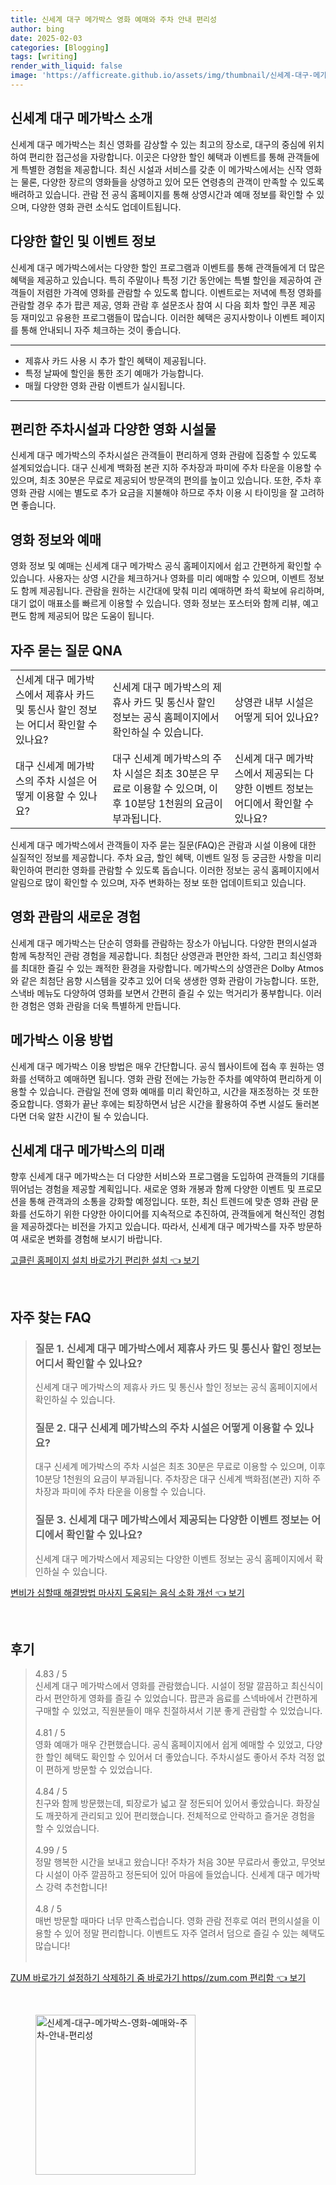 ```yaml
---
title: 신세계 대구 메가박스 영화 예매와 주차 안내 편리성
author: bing
date: 2025-02-03
categories: [Blogging]
tags: [writing]
render_with_liquid: false
image: 'https://afficreate.github.io/assets/img/thumbnail/신세계-대구-메가박스-영화-예매와-주차-안내-편리성.webp'
---
```



<h2 id='신세계 대구 메가박스 소개'>신세계 대구 메가박스 소개</h2>

<p>신세계 대구 메가박스는 최신 영화를 감상할 수 있는 최고의 장소로, 대구의 중심에 위치하여 편리한 접근성을 자랑합니다. 이곳은 다양한 할인 혜택과 이벤트를 통해 관객들에게 특별한 경험을 제공합니다. 최신 시설과 서비스를 갖춘 이 메가박스에서는 신작 영화는 물론, 다양한 장르의 영화들을 상영하고 있어 모든 연령층의 관객이 만족할 수 있도록 배려하고 있습니다. 관람 전 공식 홈페이지를 통해 상영시간과 예매 정보를 확인할 수 있으며, 다양한 영화 관련 소식도 업데이트됩니다.</p>

<h2 id='다양한 할인 및 이벤트 정보'>다양한 할인 및 이벤트 정보</h2>

<p>신세계 대구 메가박스에서는 다양한 할인 프로그램과 이벤트를 통해 관객들에게 더 많은 혜택을 제공하고 있습니다. 특히 주말이나 특정 기간 동안에는 특별 할인을 제공하여 관객들이 저렴한 가격에 영화를 관람할 수 있도록 합니다. 이벤트로는 저녁에 특정 영화를 관람할 경우 추가 팝콘 제공, 영화 관람 후 설문조사 참여 시 다음 회차 할인 쿠폰 제공 등 재미있고 유용한 프로그램들이 많습니다. 이러한 혜택은 공지사항이나 이벤트 페이지를 통해 안내되니 자주 체크하는 것이 좋습니다.</p>

<hr />

<ul>
    <li>제휴사 카드 사용 시 추가 할인 혜택이 제공됩니다.</li>
    <li>특정 날짜에 할인을 통한 조기 예매가 가능합니다.</li>
    <li>매월 다양한 영화 관람 이벤트가 실시됩니다.</li>
</ul>

<hr />

<h2 id='편리한 주차시설과 다양한 영화 시설물'>편리한 주차시설과 다양한 영화 시설물</h2>

<p>신세계 대구 메가박스의 주차시설은 관객들이 편리하게 영화 관람에 집중할 수 있도록 설계되었습니다. 대구 신세계 백화점 본관 지하 주차장과 파미에 주차 타운을 이용할 수 있으며, 최초 30분은 무료로 제공되어 방문객의 편의를 높이고 있습니다. 또한, 주차 후 영화 관람 시에는 별도로 추가 요금을 지불해야 하므로 주차 이용 시 타이밍을 잘 고려하면 좋습니다.</p>

<h2 id='영화 정보와 예매'>영화 정보와 예매</h2>

<p>영화 정보 및 예매는 신세계 대구 메가박스 공식 홈페이지에서 쉽고 간편하게 확인할 수 있습니다. 사용자는 상영 시간을 체크하거나 영화를 미리 예매할 수 있으며, 이벤트 정보도 함께 제공됩니다. 관람을 원하는 시간대에 맞춰 미리 예매하면 좌석 확보에 유리하며, 대기 없이 매표소를 빠르게 이용할 수 있습니다. 영화 정보는 포스터와 함께 리뷰, 예고편도 함께 제공되어 많은 도움이 됩니다.</p>

<h2 id='자주 묻는 질문 QNA'>자주 묻는 질문 QNA</h2>

<table>
    <tr>
        <td>신세계 대구 메가박스에서 제휴사 카드 및 통신사 할인 정보는 어디서 확인할 수 있나요?</td>
        <td>신세계 대구 메가박스의 제휴사 카드 및 통신사 할인 정보는 공식 홈페이지에서 확인하실 수 있습니다.</td>
        <td>상영관 내부 시설은 어떻게 되어 있나요?</td>
    </tr>
    <tr>
        <td>대구 신세계 메가박스의 주차 시설은 어떻게 이용할 수 있나요?</td>
        <td>대구 신세계 메가박스의 주차 시설은 최초 30분은 무료로 이용할 수 있으며, 이후 10분당 1천원의 요금이 부과됩니다.</td>
        <td>신세계 대구 메가박스에서 제공되는 다양한 이벤트 정보는 어디에서 확인할 수 있나요?</td>
    </tr>
</table>

<p>신세계 대구 메가박스에서 관객들이 자주 묻는 질문(FAQ)은 관람과 시설 이용에 대한 실질적인 정보를 제공합니다. 주차 요금, 할인 혜택, 이벤트 일정 등 궁금한 사항을 미리 확인하여 편리한 영화를 관람할 수 있도록 돕습니다. 이러한 정보는 공식 홈페이지에서 알림으로 많이 확인할 수 있으며, 자주 변화하는 정보 또한 업데이트되고 있습니다.</p>

<h2 id='영화 관람의 새로운 경험'>영화 관람의 새로운 경험</h2>

<p>신세계 대구 메가박스는 단순히 영화를 관람하는 장소가 아닙니다. 다양한 편의시설과 함께 독창적인 관람 경험을 제공합니다. 최첨단 상영관과 편안한 좌석, 그리고 최신영화를 최대한 즐길 수 있는 쾌적한 환경을 자랑합니다. 메가박스의 상영관은 Dolby Atmos와 같은 최첨단 음향 시스템을 갖추고 있어 더욱 생생한 영화 관람이 가능합니다. 또한, 스낵바 메뉴도 다양하여 영화를 보면서 간편히 즐길 수 있는 먹거리가 풍부합니다. 이러한 경험은 영화 관람을 더욱 특별하게 만듭니다.</p>

<h2 id='메가박스 이용 방법'>메가박스 이용 방법</h2>

<p>신세계 대구 메가박스 이용 방법은 매우 간단합니다. 공식 웹사이트에 접속 후 원하는 영화를 선택하고 예매하면 됩니다. 영화 관람 전에는 가능한 주차를 예약하여 편리하게 이용할 수 있습니다. 관람일 전에 영화 예매를 미리 확인하고, 시간을 재조정하는 것 또한 중요합니다. 영화가 끝난 후에는 퇴장하면서 남은 시간을 활용하여 주변 시설도 둘러본다면 더욱 알찬 시간이 될 수 있습니다.</p>

<h2 id='신세계 대구 메가박스의 미래'>신세계 대구 메가박스의 미래</h2>

<p>향후 신세계 대구 메가박스는 더 다양한 서비스와 프로그램을 도입하여 관객들의 기대를 뛰어넘는 경험을 제공할 계획입니다. 새로운 영화 개봉과 함께 다양한 이벤트 및 프로모션을 통해 관객과의 소통을 강화할 예정입니다. 또한, 최신 트렌드에 맞춘 영화 관람 문화를 선도하기 위한 다양한 아이디어를 지속적으로 추진하여, 관객들에게 혁신적인 경험을 제공하겠다는 비전을 가지고 있습니다. 따라서, 신세계 대구 메가박스를 자주 방문하여 새로운 변화를 경험해 보시기 바랍니다.</p>


<p><a class="click-button" title="고클린 홈페이지 설치 바로가기 편리한 설치" href="https://afficreate.github.io/posts/%EA%B3%A0%ED%81%B4%EB%A6%B0-%ED%99%88%ED%8E%98%EC%9D%B4%EC%A7%80-%EC%84%A4%EC%B9%98-%EB%B0%94%EB%A1%9C%EA%B0%80%EA%B8%B0-%ED%8E%B8%EB%A6%AC%ED%95%9C-%EC%84%A4%EC%B9%98/" rel="dofollow">고클린 홈페이지 설치 바로가기 편리한 설치 👈 보기</a></p><br>
<h2 id='자주_찾는_FAQ'>자주 찾는 FAQ</h2>
<div itemscope="" itemtype="https://schema.org/FAQPage"> 
<blockquote> 
<div itemscope="" itemprop="mainEntity" itemtype="https://schema.org/Question"> 
<h3 itemprop="name">질문 1. 신세계 대구 메가박스에서 제휴사 카드 및 통신사 할인 정보는 어디서 확인할 수 있나요?</h3> 
<div itemscope="" itemprop="acceptedAnswer" itemtype="https://schema.org/Answer"> 
<span itemprop="text"> 
<p>신세계 대구 메가박스의 제휴사 카드 및 통신사 할인 정보는 공식 홈페이지에서 확인하실 수 있습니다.</p> 
</span> 
</div> 
</div> 

<div itemscope="" itemprop="mainEntity" itemtype="https://schema.org/Question"> 
<h3 itemprop="name">질문 2. 대구 신세계 메가박스의 주차 시설은 어떻게 이용할 수 있나요?</h3> 
<div itemscope="" itemprop="acceptedAnswer" itemtype="https://schema.org/Answer"> 
<span itemprop="text"> 
<p>대구 신세계 메가박스의 주차 시설은 최초 30분은 무료로 이용할 수 있으며, 이후 10분당 1천원의 요금이 부과됩니다. 주차장은 대구 신세계 백화점(본관) 지하 주차장과 파미에 주차 타운을 이용할 수 있습니다.</p> 
</span> 
</div> 
</div> 

<div itemscope="" itemprop="mainEntity" itemtype="https://schema.org/Question"> 
<h3 itemprop="name">질문 3. 신세계 대구 메가박스에서 제공되는 다양한 이벤트 정보는 어디에서 확인할 수 있나요?</h3> 
<div itemscope="" itemprop="acceptedAnswer" itemtype="https://schema.org/Answer"> 
<span itemprop="text"> 
<p>신세계 대구 메가박스에서 제공되는 다양한 이벤트 정보는 공식 홈페이지에서 확인하실 수 있습니다.</p> 
</span> 
</div> 
</div> 

</blockquote> 
</div>
<p><a class="click-button" title="변비가 심할때 해결방법 마사지 도움되는 음식 소화 개선" href="https://afficreate.github.io/posts/%EB%B3%80%EB%B9%84%EA%B0%80-%EC%8B%AC%ED%95%A0%EB%95%8C-%ED%95%B4%EA%B2%B0%EB%B0%A9%EB%B2%95-%EB%A7%88%EC%82%AC%EC%A7%80-%EB%8F%84%EC%9B%80%EB%90%98%EB%8A%94-%EC%9D%8C%EC%8B%9D-%EC%86%8C%ED%99%94-%EA%B0%9C%EC%84%A0/" rel="dofollow">변비가 심할때 해결방법 마사지 도움되는 음식 소화 개선 👈 보기</a></p><br>
<h2 id='후기'>후기</h2>
<div itemscope itemtype="https://schema.org/Product">
  <blockquote>
  <div itemprop="review" itemscope itemtype="https://schema.org/Review">
      <div itemprop="reviewRating" itemscope itemtype="https://schema.org/Rating"> <span itemprop="ratingValue">4.83</span> / <span itemprop="bestRating">5</span> </div>
      <span itemprop="reviewBody">신세계 대구 메가박스에서 영화를 관람했습니다. 시설이 정말 깔끔하고 최신식이라서 편안하게 영화를 즐길 수 있었습니다. 팝콘과 음료를 스넥바에서 간편하게 구매할 수 있었고, 직원분들이 매우 친절하셔서 기분 좋게 관람할 수 있었습니다.</span>
  </div>
  <br>
  <div itemprop="review" itemscope itemtype="https://schema.org/Review">
      <div itemprop="reviewRating" itemscope itemtype="https://schema.org/Rating"> <span itemprop="ratingValue">4.81</span> / <span itemprop="bestRating">5</span> </div>
      <span itemprop="reviewBody">영화 예매가 매우 간편했습니다. 공식 홈페이지에서 쉽게 예매할 수 있었고, 다양한 할인 혜택도 확인할 수 있어서 더 좋았습니다. 주차시설도 좋아서 주차 걱정 없이 편하게 방문할 수 있었습니다.</span>
  </div>
  <br>
  <div itemprop="review" itemscope itemtype="https://schema.org/Review">
      <div itemprop="reviewRating" itemscope itemtype="https://schema.org/Rating"> <span itemprop="ratingValue">4.84</span> / <span itemprop="bestRating">5</span> </div>
      <span itemprop="reviewBody">친구와 함께 방문했는데, 퇴장로가 넓고 잘 정돈되어 있어서 좋았습니다. 화장실도 깨끗하게 관리되고 있어 편리했습니다. 전체적으로 안락하고 즐거운 경험을 할 수 있었습니다.</span>
  </div>
  <br>
  <div itemprop="review" itemscope itemtype="https://schema.org/Review">
      <div itemprop="reviewRating" itemscope itemtype="https://schema.org/Rating"> <span itemprop="ratingValue">4.99</span> / <span itemprop="bestRating">5</span> </div>
      <span itemprop="reviewBody">정말 행복한 시간을 보내고 왔습니다! 주차가 처음 30분 무료라서 좋았고, 무엇보다 시설이 아주 깔끔하고 정돈되어 있어 마음에 들었습니다. 신세계 대구 메가박스 강력 추천합니다!</span>
  </div>
  <br>
  <div itemprop="review" itemscope itemtype="https://schema.org/Review">
      <div itemprop="reviewRating" itemscope itemtype="https://schema.org/Rating"> <span itemprop="ratingValue">4.8</span> / <span itemprop="bestRating">5</span> </div>
      <span itemprop="reviewBody">매번 방문할 때마다 너무 만족스럽습니다. 영화 관람 전후로 여러 편의시설을 이용할 수 있어 정말 편리합니다. 이벤트도 자주 열려서 덤으로 즐길 수 있는 혜택도 많습니다!</span>
  </div>
  <br>
  </blockquote>
</div>
<p><a class="click-button" title="ZUM 바로가기 설정하기 삭제하기 줌 바로가기 https//zum.com 편리함" href="https://afficreate.github.io/posts/ZUM-%EB%B0%94%EB%A1%9C%EA%B0%80%EA%B8%B0-%EC%84%A4%EC%A0%95%ED%95%98%EA%B8%B0-%EC%82%AD%EC%A0%9C%ED%95%98%EA%B8%B0-%EC%A4%8C-%EB%B0%94%EB%A1%9C%EA%B0%80%EA%B8%B0-httpszum.com-%ED%8E%B8%EB%A6%AC%ED%95%A8/" rel="dofollow">ZUM 바로가기 설정하기 삭제하기 줌 바로가기 https//zum.com 편리함 👈 보기</a></p><br>
<figure class="image"><img src="https://afficreate.github.io/assets/img/thumbnail/신세계-대구-메가박스-영화-예매와-주차-안내-편리성.webp" alt="신세계-대구-메가박스-영화-예매와-주차-안내-편리성" width="256" height="256"></figure>